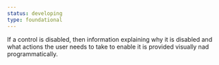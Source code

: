 ```yaml
---
status: developing
type: foundational
---
```


If a control is disabled, then information explaining why it is disabled and what actions the user needs to take to enable it is provided visually nad programmatically.
